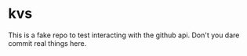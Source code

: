 # kvs
This is a fake repo to test interacting with the github api. Don't you dare commit real things here.

